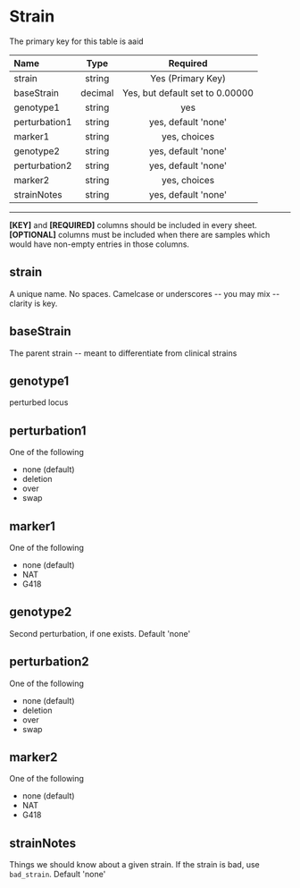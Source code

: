 
# Strain

The primary key for this table is aaid


Name                 | Type                 | Required  
:--------------------|:--------------------:|:---------:
strain               | string               | Yes (Primary Key)
baseStrain           | decimal              | Yes, but default set to 0.00000
genotype1            | string               | yes
perturbation1        | string               | yes, default 'none'
marker1              | string               | yes, choices
genotype2            | string               | yes, default 'none'
perturbation2        | string               | yes, default 'none'
marker2              | string               | yes, choices
strainNotes          | string               | yes, default 'none'

* * *
**[KEY]** and **[REQUIRED]** columns should be included in every sheet. **[OPTIONAL]** columns must be included when there are samples which would have non-empty entries in those columns.

## strain

A unique name. No spaces. Camelcase or underscores -- you may mix -- clarity is key.

## baseStrain

The parent strain -- meant to differentiate from clinical strains

## genotype1

perturbed locus

## perturbation1

One of the following

* none (default)
* deletion
* over
* swap

## marker1

One of the following

* none (default)
* NAT
* G418

## genotype2

Second perturbation, if one exists. Default 'none'

## perturbation2

One of the following

* none (default)
* deletion
* over
* swap

## marker2

One of the following

* none (default)
* NAT
* G418

## strainNotes

Things we should know about a given strain. If the strain is bad, use 
`bad_strain`. Default 'none'